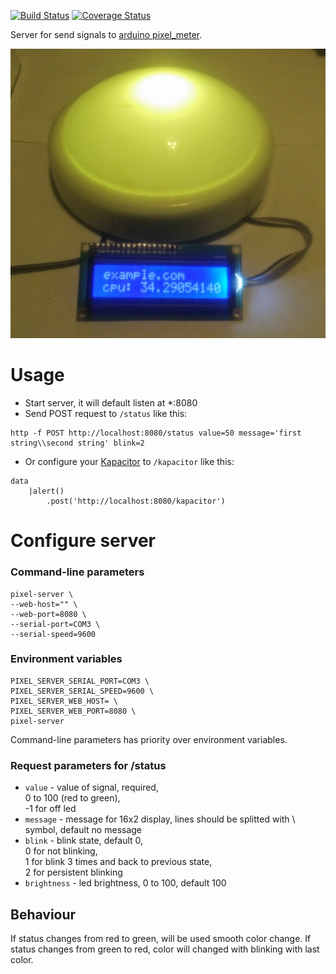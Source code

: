 [![Build Status](https://travis-ci.org/popstas/pixel-server.svg?branch=travis-release)](https://travis-ci.org/popstas/pixel-server)
[![Coverage Status](https://coveralls.io/repos/github/popstas/pixel-server/badge.svg?branch=master)](https://coveralls.io/github/popstas/pixel-server?branch=master)

Server for send signals to [arduino pixel_meter](https://github.com/popstas/arduino-pixel-meter).

![pixel](img/pixel.jpg)

# Usage
- Start server, it will default listen at *:8080
- Send POST request to `/status` like this:
```
http -f POST http://localhost:8080/status value=50 message='first string\\second string' blink=2
```
- Or configure your [Kapacitor](https://github.com/influxdata/kapacitor) to `/kapacitor` like this:
```
data
    |alert()
        .post('http://localhost:8080/kapacitor')
```

# Configure server

### Command-line parameters
```
pixel-server \
--web-host="" \
--web-port=8080 \
--serial-port=COM3 \
--serial-speed=9600
```

### Environment variables
```
PIXEL_SERVER_SERIAL_PORT=COM3 \
PIXEL_SERVER_SERIAL_SPEED=9600 \
PIXEL_SERVER_WEB_HOST= \
PIXEL_SERVER_WEB_PORT=8080 \
pixel-server
```

Command-line parameters has priority over environment variables.

### Request parameters for /status
- `value` - value of signal, required,  
   0 to 100 (red to green),  
   -1 for off led
- `message` - message for 16x2 display, lines should be splitted with \ symbol, default no message
- `blink` - blink state, default 0,  
   0 for not blinking,  
   1 for blink 3 times and back to previous state,  
   2 for persistent blinking
- `brightness` - led brightness, 0 to 100, default 100

## Behaviour
If status changes from red to green, will be used smooth color change.
If status changes from green to red, color will changed with blinking with last color.